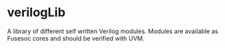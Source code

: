 # verilogLib
A library of different self written Verilog modules. Modules are available as Fusesoc cores and should be verified with UVM.
